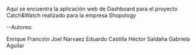 Aquí se encuentra la aplicación web de Dashboard para el proyecto Catch&Watch realizado para la empresa Shopology

--Autores:

Enrique Franco\n
Joel Narvaez
Eduardo Castilla
Héctor Saldaña
Gabriela Aguilar
